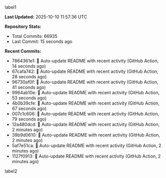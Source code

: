 
label1 
<!-- ACTIVITY_START -->
**Last Updated:** 2025-10-10 11:57:36 UTC

**Repository Stats:**
- Total Commits: 66935
- Last Commit: 15 seconds ago

**Recent Commits:**
- 7864361e1: 🤖 Auto-update README with recent activity (GitHub Action, 14 seconds ago)
- 67cafa742: 🤖 Auto-update README with recent activity (GitHub Action, 28 seconds ago)
- 96730af0f: 🤖 Auto-update README with recent activity (GitHub Action, 41 seconds ago)
- 9964ab10e: 🤖 Auto-update README with recent activity (GitHub Action, 53 seconds ago)
- 4b0b39cfe: 🤖 Auto-update README with recent activity (GitHub Action, 67 seconds ago)
- 007c1c606: 🤖 Auto-update README with recent activity (GitHub Action, 79 seconds ago)
- 12a480dcd: 🤖 Auto-update README with recent activity (GitHub Action, 2 minutes ago)
- 39b9d0610: 🤖 Auto-update README with recent activity (GitHub Action, 2 minutes ago)
- 5af7e51ca: 🤖 Auto-update README with recent activity (GitHub Action, 2 minutes ago)
- 1127f0913: 🤖 Auto-update README with recent activity (GitHub Action, 2 minutes ago)
<!-- ACTIVITY_END -->

label2
